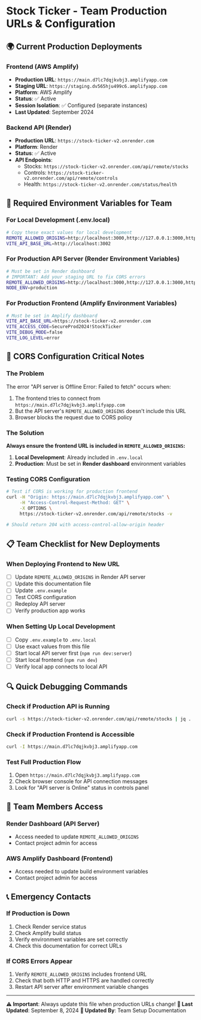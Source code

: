 # Stock Ticker - Team Production URLs & Configuration

## 🌍 Current Production Deployments

### Frontend (AWS Amplify)
- **Production URL**: `https://main.d7lc7dqjkvbj3.amplifyapp.com`
- **Staging URL**: `https://staging.dv565hju499c6.amplifyapp.com`
- **Platform**: AWS Amplify
- **Status**: ✅ Active
- **Session Isolation**: ✅ Configured (separate instances)
- **Last Updated**: September 2024

### Backend API (Render)
- **Production URL**: `https://stock-ticker-v2.onrender.com`
- **Platform**: Render
- **Status**: ✅ Active
- **API Endpoints**:
  - Stocks: `https://stock-ticker-v2.onrender.com/api/remote/stocks`
  - Controls: `https://stock-ticker-v2.onrender.com/api/remote/controls`
  - Health: `https://stock-ticker-v2.onrender.com/status/health`

## 🔧 Required Environment Variables for Team

### For Local Development (.env.local)
```bash
# Copy these exact values for local development
REMOTE_ALLOWED_ORIGINS=http://localhost:3000,http://127.0.0.1:3000,https://main.d7lc7dqjkvbj3.amplifyapp.com
VITE_API_BASE_URL=http://localhost:3002
```

### For Production API Server (Render Environment Variables)
```bash
# Must be set in Render dashboard
# IMPORTANT: Add your staging URL to fix CORS errors
REMOTE_ALLOWED_ORIGINS=http://localhost:3000,http://127.0.0.1:3000,https://main.d7lc7dqjkvbj3.amplifyapp.com,https://staging.dv565hju499c6.amplifyapp.com
NODE_ENV=production
```

### For Production Frontend (Amplify Environment Variables)
```bash
# Must be set in Amplify dashboard
VITE_API_BASE_URL=https://stock-ticker-v2.onrender.com
VITE_ACCESS_CODE=SecureProd2024!StockTicker
VITE_DEBUG_MODE=false
VITE_LOG_LEVEL=error
```

## 🚨 CORS Configuration Critical Notes

### The Problem
The error "API server is Offline Error: Failed to fetch" occurs when:
1. The frontend tries to connect from `https://main.d7lc7dqjkvbj3.amplifyapp.com`
2. But the API server's `REMOTE_ALLOWED_ORIGINS` doesn't include this URL
3. Browser blocks the request due to CORS policy

### The Solution
**Always ensure the frontend URL is included in `REMOTE_ALLOWED_ORIGINS`:**

1. **Local Development**: Already included in `.env.local`
2. **Production**: Must be set in **Render dashboard** environment variables

### Testing CORS Configuration
```bash
# Test if CORS is working for production frontend
curl -H "Origin: https://main.d7lc7dqjkvbj3.amplifyapp.com" \
     -H "Access-Control-Request-Method: GET" \
     -X OPTIONS \
     https://stock-ticker-v2.onrender.com/api/remote/stocks -v

# Should return 204 with access-control-allow-origin header
```

## 📋 Team Checklist for New Deployments

### When Deploying Frontend to New URL
- [ ] Update `REMOTE_ALLOWED_ORIGINS` in Render API server
- [ ] Update this documentation file
- [ ] Update `.env.example`
- [ ] Test CORS configuration
- [ ] Redeploy API server
- [ ] Verify production app works

### When Setting Up Local Development
- [ ] Copy `.env.example` to `.env.local`
- [ ] Use exact values from this file
- [ ] Start local API server first (`npm run dev:server`)
- [ ] Start local frontend (`npm run dev`)
- [ ] Verify local app connects to local API

## 🔍 Quick Debugging Commands

### Check if Production API is Running
```bash
curl -s https://stock-ticker-v2.onrender.com/api/remote/stocks | jq .
```

### Check if Production Frontend is Accessible
```bash
curl -I https://main.d7lc7dqjkvbj3.amplifyapp.com
```

### Test Full Production Flow
1. Open `https://main.d7lc7dqjkvbj3.amplifyapp.com`
2. Check browser console for API connection messages
3. Look for "API server is Online" status in controls panel

## 👥 Team Members Access

### Render Dashboard (API Server)
- Access needed to update `REMOTE_ALLOWED_ORIGINS`
- Contact project admin for access

### AWS Amplify Dashboard (Frontend)
- Access needed to update build environment variables
- Contact project admin for access

## 📞 Emergency Contacts

### If Production is Down
1. Check Render service status
2. Check Amplify build status
3. Verify environment variables are set correctly
4. Check this documentation for correct URLs

### If CORS Errors Appear
1. Verify `REMOTE_ALLOWED_ORIGINS` includes frontend URL
2. Check that both HTTP and HTTPS are handled correctly
3. Restart API server after environment variable changes

---

**⚠️ Important**: Always update this file when production URLs change!
**📅 Last Updated**: September 8, 2024
**👤 Updated By**: Team Setup Documentation
